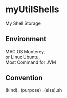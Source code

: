 # myUtilShells
My Shell Storage

## Environment
MAC OS Monterey,   
or Linux Ubuntu,  
Most Command for JVM

## Convention
(kind)_ (purpose) _(else).sh
